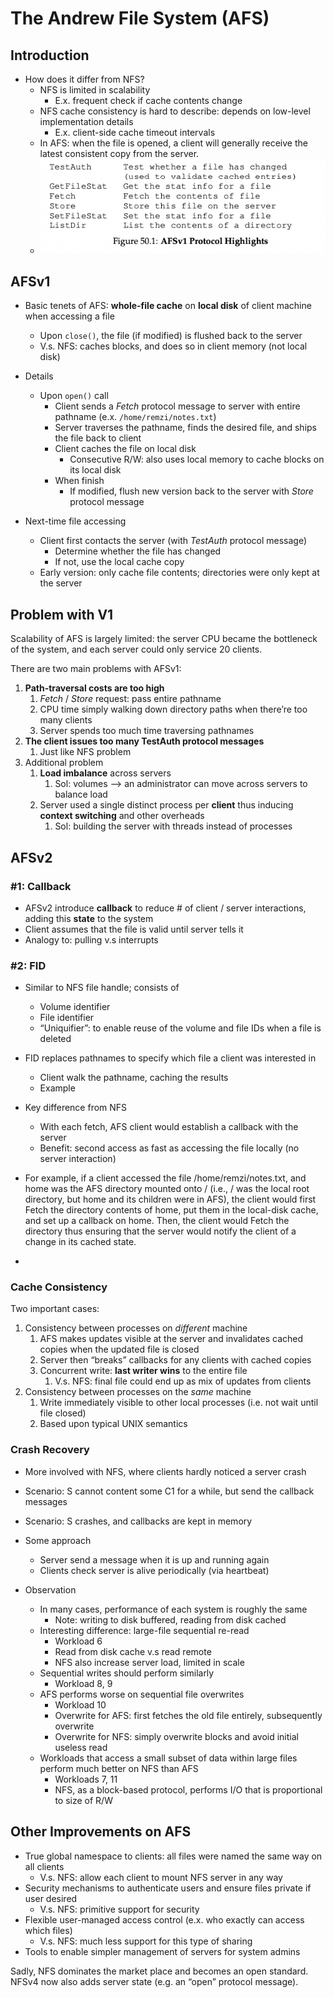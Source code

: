 # The Andrew File System (AFS)

## Introduction 

- How does it differ from NFS?
    - NFS is limited in scalability
        - E.x. frequent check if cache contents change
    - NFS cache consistency is hard to describe: depends on low-level implementation details
        - E.x. client-side cache timeout intervals
    - In AFS: when the file is opened, a client will generally receive the latest consistent copy from the server.
    - ![alt text](image-28.png)

## AFSv1

- Basic tenets of AFS: **whole-file cache** on **local disk** of client machine when accessing a file
    - Upon `close()`, the file (if modified) is flushed back to the server
    - V.s. NFS: caches blocks, and does so in client memory (not local disk)

- Details
    - Upon `open()` call
        - Client sends a *Fetch* protocol message to server with entire pathname (e.x. `/home/remzi/notes.txt`)
        - Server traverses the pathname, finds the desired file, and ships the file back to client
        - Client caches the file on local disk
            - Consecutive R/W: also uses local memory to cache blocks on its local disk
        - When finish
            - If modified, flush new version back to the server with *Store* protocol message

- Next-time file accessing
    - Client first contacts the server (with *TestAuth* protocol message)
        - Determine whether the file has changed
        - If not, use the local cache copy
    - Early version: only cache file contents; directories were only kept at the server

## Problem with V1

Scalability of AFS is largely limited: the server CPU became the bottleneck of the system, and each server could only service 20 clients. 

There are two main problems with AFSv1:

1. **Path-traversal costs are too high**
    1. *Fetch* / *Store* request: pass entire pathname 
    2. CPU time simply walking down directory paths when there’re too many clients 
    3. Server spends too much time traversing pathnames
2. **The client issues too many TestAuth protocol messages** 
    1. Just like NFS problem 
3. Additional problem 
    1. **Load imbalance** across servers 
        1. Sol: volumes —> an administrator can move across servers to balance load 
    2. Server used a single distinct process per **client** thus inducing **context switching** and other overheads 
        1. Sol: building the server with threads instead of processes

## AFSv2

### #1: Callback

- AFSv2 introduce **callback** to reduce # of client / server interactions, adding this **state** to the system
- Client assumes that the file is valid until server tells it
- Analogy to: pulling v.s interrupts

### #2: FID

- Similar to NFS file handle; consists of
    - Volume identifier
    - File identifier
    - “Uniquifier”: to enable reuse of the volume and file IDs when a file is deleted
- FID replaces pathnames to specify which file a client was interested in
    - Client walk the pathname, caching the results
    - Example
- Key difference from NFS
    - With each fetch, AFS client would establish a callback with the server
    - Benefit: second access as fast as accessing the file locally (no server interaction)
  
- For example, if a client accessed the file /home/remzi/notes.txt, and home was the AFS directory mounted onto / (i.e., / was the local root directory, but home and its children were in AFS), the client would first Fetch the directory contents of home, put them in the local-disk cache, and set up a callback on home. Then, the client would Fetch the directory thus ensuring that the server would notify the client of a change in its cached state. 
- 


### Cache Consistency 

Two important cases:

1. Consistency between processes on *different* machine 
    1. AFS makes updates visible at the server and invalidates cached copies when the updated file is closed 
    2. Server then “breaks” callbacks for any clients with cached copies
    3. Concurrent write: **last writer wins** to the entire file 
        1. V.s. NFS: final file could end up as mix of updates from clients 
2. Consistency between processes on the *same* machine 
    1. Write immediately visible to other local processes (i.e. not wait until file closed) 
    2. Based upon typical UNIX semantics

### Crash Recovery 

- More involved with NFS, where clients hardly noticed a server crash
- Scenario: S cannot content some C1 for a while, but send the callback messages
- Scenario: S crashes, and callbacks are kept in memory
- Some approach
    - Server send a message when it is up and running again
    - Clients check server is alive periodically (via heartbeat)

- Observation
    - In many cases, performance of each system is roughly the same
        - Note: writing to disk buffered, reading from disk cached
    - Interesting difference: large-file sequential re-read
        - Workload 6
        - Read from disk cache v.s read remote
        - NFS also increase server load, limited in scale
    - Sequential writes should perform similarly
        - Workload 8, 9
    - AFS performs worse on sequential file overwrites
        - Workload 10
        - Overwrite for AFS: first fetches the old file entirely, subsequently overwrite
        - Overwrite for NFS: simply overwrite blocks and avoid initial useless read
    - Workloads that access a small subset of data within large files perform much better on NFS than AFS
        - Workloads 7, 11
        - NFS, as a block-based protocol, performs I/O that is proportional to size of R/W

## Other Improvements on AFS

- True global namespace to clients: all files were named the same way on all clients
    - V.s. NFS: allow each client to mount NFS server in any way
- Security mechanisms to authenticate users and ensure files private if user desired
    - V.s. NFS: primitive support for security
- Flexible user-managed access control (e.x. who exactly can access which files)
    - V.s. NFS: much less support for this type of sharing
- Tools to enable simpler management of servers for system admins

Sadly, NFS dominates the market place and becomes an open standard. NFSv4 now also adds server state (e.g. an “open” protocol message).
